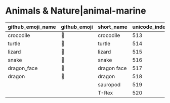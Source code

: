 # Animals & Nature|animal-marine

|github_emoji_name|github_emoji|short_name|unicode_index|
|---|---|---|---|
|crocodile|:crocodile:|crocodile|513|
|turtle|:turtle:|turtle|514|
|lizard|:lizard:|lizard|515|
|snake|:snake:|snake|516|
|dragon_face|:dragon_face:|dragon face|517|
|dragon|:dragon:|dragon|518|
|||sauropod|519|
|||T-Rex|520|
